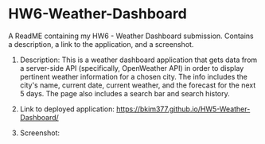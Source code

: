 # HW6-Weather-Dashboard
A ReadME containing my HW6 - Weather Dashboard submission.  Contains a description, a link to the application, and a screenshot.

1) Description: This is a weather dashboard application that gets data from a server-side API (specifically, OpenWeather API) in order to display pertinent weather information for a chosen city.  The info includes the city's name, current date, current weather, and the forecast for the next 5 days.  The page also includes a search bar and search history.

2) Link to deployed application: https://bkim377.github.io/HW5-Weather-Dashboard/

3) Screenshot: 


